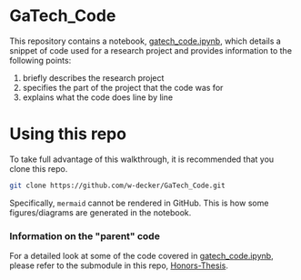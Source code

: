 # GaTech_Code

This repository contains a notebook, [gatech_code.ipynb](/gatech_code.ipynb), which details a snippet of code used for a research project and provides information to the following points:

1. briefly describes the research project
2. specifies the part of the project that the code was for
3. explains what the code does line by line

# Using this repo

To take full advantage of this walkthrough, it is recommended that you clone this repo.

```bash
git clone https://github.com/w-decker/GaTech_Code.git
```

Specifically, `mermaid` cannot be rendered in GitHub. This is how some figures/diagrams are generated in the notebook.

### Information on the "parent" code

For a detailed look at some of the code covered in [gatech_code.ipynb](/gatech_code.ipynb), please refer to the submodule in this repo, [Honors-Thesis](/Honors-Thesis/README.md).
